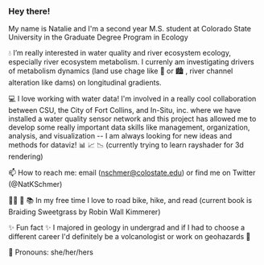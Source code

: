 ### Hey there!

My name is Natalie and I'm a second year M.S. student at Colorado State University in the Graduate Degree Program in Ecology

💧 I’m really interested in water quality and river ecosystem ecology, especially river ecosystem metabolism. I currenly am investigating drivers of metabolism dynamics (land use chage like 🌾 or 🏙️ , river channel alteration like dams) on longitudinal gradients.  

💻 I love working with water data! I'm involved in a really cool collaboration between CSU, the City of Fort Collins, and In-Situ, inc. where we have installed a water quality sensor network and this project has allowed me to develop some really important data skills like management, organization, analysis, and visualization -- I am always looking for new ideas and methods for dataviz! 📊 📈 📉 (currently trying to learn rayshader for 3d rendering)

📫 How to reach me: email (nschmer@colostate.edu) or find me on Twitter (@NatKSchmer)

🚴‍♀️ 🥾 📚 In my free time I love to road bike, hike, and read (current book is Braiding Sweetgrass by Robin Wall Kimmerer)

✨ Fun fact ✨ I majored in geology in undergrad and if I had to choose a different career I'd definitely be a volcanologist or work on geohazards 🌋

💁 Pronouns: she/her/hers
